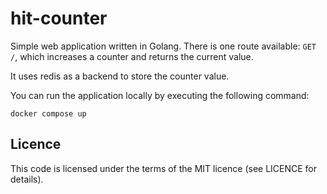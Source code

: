 # hit-counter

Simple web application written in Golang. There is one route available: `GET /`, which increases a counter and returns the current value.

It uses redis as a backend to store the counter value.

You can run the application locally by executing the following command:

```
docker compose up
```

## Licence

This code is licensed under the terms of the MIT licence (see LICENCE for details).
